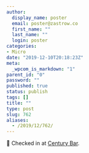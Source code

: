 ```yaml
---
author:
  display_name: poster
  email: poster@zastrow.co
  first_name: ""
  last_name: ""
  login: poster
categories:
- Micro
date: "2019-12-10T20:18:23Z"
meta:
  _wpcom_is_markdown: "1"
parent_id: "0"
password: ""
published: true
status: publish
tags: []
title: ""
type: post
slug: 762
aliases:
  - /2019/12/762/
---
```

<p><span>📍</span> Checked in at <a href="http://4sq.com/as95Yy">Century Bar</a>.</p>
